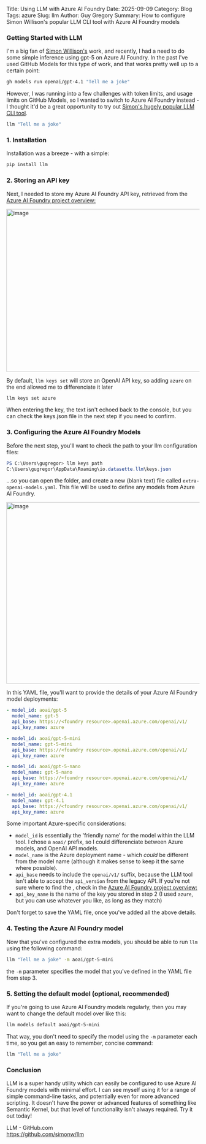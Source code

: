 Title: Using LLM with Azure AI Foundry
Date: 2025-09-09
Category: Blog
Tags: azure
Slug: llm
Author: Guy Gregory
Summary: How to configure Simon Willison's popular LLM CLI tool with Azure AI Foundry models

### Getting Started with LLM

I'm a big fan of [Simon Willison's](https://simonwillison.net/) work, and recently, I had a need to do some simple inference using gpt-5 on Azure AI Foundry. In the past I've used GitHub Models for this type of work, and that works pretty well up to a certain point:

```bash
gh models run openai/gpt-4.1 "Tell me a joke"
```

However, I was running into a few challenges with token limits, and usage limits on GitHub Models, so I wanted to switch to Azure AI Foundry instead - I thought it'd be a great opportunity to try out [Simon's hugely popular LLM CLI tool](https://github.com/simonw/llm).

```bash
llm "Tell me a joke"
```


### 1. Installation

Installation was a breeze - with a simple:

```bash
pip install llm
```

### 2. Storing an API key

Next, I needed to store my Azure AI Foundry API key, retrieved from the [Azure AI Foundry project overview:](https://ai.azure.com/foundryProject/overview)

<img width="1025" height="425" alt="image" src="https://github.com/user-attachments/assets/60b03e48-598a-42fc-a447-9747559bae23" />

By default, `llm keys set` will store an OpenAI API key, so adding `azure` on the end allowed me to differenciate it later

```bash
llm keys set azure
```
When entering the key, the text isn't echoed back to the console, but you can check the keys.json file in the next step if you need to confirm.

### 3. Configuring the Azure AI Foundry Models

Before the next step, you'll want to check the path to your llm configuration files:

```powershell
PS C:\Users\gugregor> llm keys path
C:\Users\gugregor\AppData\Roaming\io.datasette.llm\keys.json
```

...so you can open the folder, and create a new (blank text) file called `extra-openai-models.yaml`. This file will be used to define any models from Azure AI Foundry.

<img width="978" height="474" alt="image" src="https://github.com/user-attachments/assets/942e1fcc-d1ae-44c1-8707-b70cb64b2aac" />

In this YAML file, you'll want to provide the details of your Azure AI Foundry model deployments:

```yaml
- model_id: aoai/gpt-5
  model_name: gpt-5
  api_base: https://<foundry resource>.openai.azure.com/openai/v1/
  api_key_name: azure

- model_id: aoai/gpt-5-mini
  model_name: gpt-5-mini
  api_base: https://<foundry resource>.openai.azure.com/openai/v1/
  api_key_name: azure

- model_id: aoai/gpt-5-nano
  model_name: gpt-5-nano
  api_base: https://<foundry resource>.openai.azure.com/openai/v1/
  api_key_name: azure

- model_id: aoai/gpt-4.1
  model_name: gpt-4.1
  api_base: https://<foundry resource>.openai.azure.com/openai/v1/
  api_key_name: azure
```
Some important Azure-specific considerations:
* `model_id` is essentially the 'friendly name' for the model within the LLM tool. I chose a `aoai/` prefix, so I could differenciate between Azure models, and OpenAI API models.
* `model_name` is the Azure deployment name - which _could_ be different from the model name (although it makes sense to keep it the same where possible).
* `api_base` needs to include the `openai/v1/` suffix, because the LLM tool isn't able to accept the `api_version` from the legacy API. If you're not sure where to find the <foundry resource>, check in the [Azure AI Foundry project overview:](https://ai.azure.com/foundryProject/overview)
* `api_key_name` is the name of the key you stored in step 2 (I used `azure`, but you can use whatever you like, as long as they match)

Don't forget to save the YAML file, once you've added all the above details.

### 4. Testing the Azure AI Foundry model

Now that you've configured the extra models, you should be able to run `llm` using the following command:

```bash
llm "Tell me a joke" -m aoai/gpt-5-mini
```
the `-m` parameter specifies the model that you've defined in the YAML file from step 3.

### 5. Setting the default model (optional, recommended)

If you're going to use Azure AI Foundry models regularly, then you may want to change the default model over like this:
```bash
llm models default aoai/gpt-5-mini
```

That way, you don't need to specify the model using the `-m` parameter each time, so you get an easy to remember, concise command:

```bash
llm "Tell me a joke"
```

### Conclusion

LLM is a super handy utility which can easily be configured to use Azure AI Foundry models with minimal effort. I can see myself using it for a range of simple command-line tasks, and potentially even for more advanced scripting. It doesn't have the power or advanced features of something like Semantic Kernel, but that level of functionality isn't always required. Try it out today!

LLM - GitHub.com<br>
https://github.com/simonw/llm
